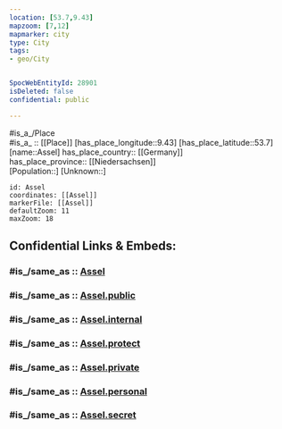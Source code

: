 ```yaml
---
location: [53.7,9.43] 
mapzoom: [7,12] 
mapmarker: city 
type: City
tags:
- geo/City


SpocWebEntityId: 28901
isDeleted: false
confidential: public

---
```

#is_a_/Place  
#is_a_ :: [[Place]] 
[has_place_longitude::9.43] 
[has_place_latitude::53.7] 
[name::Assel] 
has_place_country:: [[Germany]]  
has_place_province:: [[Niedersachsen]]  
[Population::] 
[Unknown::] 


```leaflet
id: Assel
coordinates: [[Assel]] 
markerFile: [[Assel]] 
defaultZoom: 11 
maxZoom: 18
```


## Confidential Links & Embeds: 

### #is_/same_as :: [Assel](/_Standards/Earth/Continent/Europe/Europe~Central/Germany/Germany~West/Niedersachsen/counties~Niedersachsen/Stade/cities~Stade/Drochtersen/Assel.md) 

### #is_/same_as :: [Assel.public](/_public/Earth/Continent/Europe/Europe~Central/Germany/Germany~West/Niedersachsen/counties~Niedersachsen/Stade/cities~Stade/Drochtersen/Assel.public.md) 

### #is_/same_as :: [Assel.internal](/_internal/Earth/Continent/Europe/Europe~Central/Germany/Germany~West/Niedersachsen/counties~Niedersachsen/Stade/cities~Stade/Drochtersen/Assel.internal.md) 

### #is_/same_as :: [Assel.protect](/_protect/Earth/Continent/Europe/Europe~Central/Germany/Germany~West/Niedersachsen/counties~Niedersachsen/Stade/cities~Stade/Drochtersen/Assel.protect.md) 

### #is_/same_as :: [Assel.private](/_private/Earth/Continent/Europe/Europe~Central/Germany/Germany~West/Niedersachsen/counties~Niedersachsen/Stade/cities~Stade/Drochtersen/Assel.private.md) 

### #is_/same_as :: [Assel.personal](/_personal/Earth/Continent/Europe/Europe~Central/Germany/Germany~West/Niedersachsen/counties~Niedersachsen/Stade/cities~Stade/Drochtersen/Assel.personal.md) 

### #is_/same_as :: [Assel.secret](/_secret/Earth/Continent/Europe/Europe~Central/Germany/Germany~West/Niedersachsen/counties~Niedersachsen/Stade/cities~Stade/Drochtersen/Assel.secret.md)

